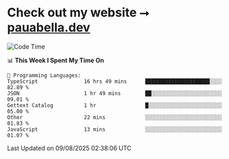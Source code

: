 # Check out my website ⭢ [pauabella.dev](https://pauabella.dev)

<!--START_SECTION:waka-->
![Code Time](http://img.shields.io/badge/Code%20Time-4%2C688%20hrs%2039%20mins-blue)

📊 **This Week I Spent My Time On** 

```text
💬 Programming Languages: 
TypeScript               16 hrs 49 mins      █████████████████████░░░░   82.89 % 
JSON                     1 hr 49 mins        ██░░░░░░░░░░░░░░░░░░░░░░░   09.01 % 
Gettext Catalog          1 hr                █░░░░░░░░░░░░░░░░░░░░░░░░   05.00 % 
Other                    22 mins             ░░░░░░░░░░░░░░░░░░░░░░░░░   01.83 % 
JavaScript               13 mins             ░░░░░░░░░░░░░░░░░░░░░░░░░   01.07 % 
```


 Last Updated on 09/08/2025 02:38:06 UTC
<!--END_SECTION:waka-->
